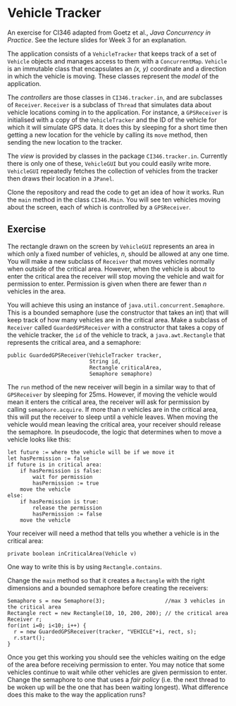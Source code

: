 # Vehicle Tracker

An exercise for CI346 adapted from Goetz et al., *Java Concurrency in Practice*. See the lecture
slides for Week 3 for an explanation.

The application consists of a `VehicleTracker` that keeps track of a set of `Vehicle` objects
and manages access to them with a `ConcurrentMap`. `Vehicle` is an immutable class that encapsulates 
an *(x, y)* coordinate and a direction in which the vehicle is moving. These classes represent the
*model* of the application. 

The *controllers* are those classes in `CI346.tracker.in`, and are subclasses of `Receiver`. 
`Receiver` is a subclass of `Thread` that simulates data about vehicle locations coming in to the 
application. For instance, a `GPSReceiver` is initialised with a copy of the `VehicleTracker` and
the ID of the vehicle for which it will simulate GPS data. It does this by sleeping for a short 
time then getting a new location for the vehicle by calling its `move` method, then sending the 
new location to the tracker.

The *view* is provided by classes in the package `CI346.tracker.in`. Currently there is only one of 
these, `VehicleGUI` but you could easily write more. `VehicleGUI` repeatedly fetches the collection
of vehicles from the tracker then draws their location in a `JPanel`.

Clone the repository and read the code to get an idea of how it works. Run the `main` method in the 
class `CI346.Main`. You will see ten vehicles moving about the screen, each of which is controlled
by a `GPSReceiver`.

## Exercise

The rectangle drawn on the screen by `VehicleGUI` represents an area in which only a fixed number 
of vehicles, *n*, should be allowed at any one time. You will make a new subclass of `Receiver` that
moves vehicles normally when outside of the critical area. However, when the vehicle is about to
enter the critical area the receiver will stop moving the vehicle and wait for permission to
enter. Permission is given when there are fewer than *n* vehicles in the area.

You will achieve this using an instance of `java.util.concurrent.Semaphore`. This is a bounded 
semaphore (use the constructor that takes an int) that will keep track of how many vehicles are
in the critical area. Make a subclass of `Receiver` called `GuardedGPSReceiver` with a constructor
that takes a copy of the vehicle tracker, the `id` of the vehicle to track, a `java.awt.Rectangle`
that represents the critical area, and a semaphore:

    public GuardedGPSReceiver(VehicleTracker tracker,
                              String id,
                              Rectangle criticalArea,
                              Semaphore semaphore) 
                              
The `run` method of the new receiver will begin in a similar way to that of `GPSReceiver` by
sleeping for 25ms. However, if moving the vehicle would mean it enters the critical area, the 
receiver will ask for permission by calling `semaphore.acquire`. If more than *n* vehicles are 
in the critical area, this will put the receiver to sleep until a vehicle leaves. When moving 
the vehicle would mean leaving the critical area, your receiver should release the semaphore. 
In pseudocode, the logic that determines when to move a vehicle looks like this:

    let future := where the vehicle will be if we move it
    let hasPermission := false
    if future is in critical area:
        if hasPermission is false:
            wait for permission
            hasPermission := true
        move the vehicle
    else:
        if hasPermission is true:
            release the permission
            hasPermission := false
        move the vehicle

Your receiver will need a method that tells you whether a vehicle is in the critical area:

    private boolean inCriticalArea(Vehicle v)
    
One way to write this is by using `Rectangle.contains`.

Change the `main` method so that it creates a `Rectangle` with the right dimensions and 
a bounded semaphore before creating the receivers:

    Semaphore s = new Semaphore(3);                   //max 3 vehicles in the critical area
    Rectangle rect = new Rectangle(10, 10, 200, 200); // the critical area
    Receiver r;
    for(int i=0; i<10; i++) {
      r = new GuardedGPSReceiver(tracker, "VEHICLE"+i, rect, s);
      r.start();
    }
    
Once you get this working you should see the vehicles waiting on the edge of the area before
receiving permission to enter. You may notice that some vehicles continue to wait while other
vehicles are given permission to enter. Change the semaphore to one that uses a *fair policy* 
(i.e. the next thread to be woken up will be the one that has been waiting longest). What 
difference does this make to the way the application runs?

    